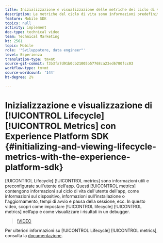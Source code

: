 ```yaml
---
title: Inizializzazione e visualizzazione delle metriche del ciclo di vita con l’SDK di Experience Platform
description: Le metriche del ciclo di vita sono informazioni predefinite e preziose sull’utente dell’app. Queste metriche contengono informazioni sul ciclo di vita dell'utente dell'app, come informazioni sul dispositivo, informazioni sull'installazione o l'aggiornamento, tempi di avvio e pausa della sessione, ecc. In questo video, scopri come impostare le metriche del ciclo di vita nell’app e come visualizzare i risultati in un debugger.
feature: Mobile SDK
topics: null
activity: implement
doc-type: technical video
team: Technical Marketing
kt: 2561
topic: Mobile
role: '"Sviluppatore, data engineer"'
level: Esperienza
translation-type: tm+mt
source-git-commit: f3b3fa7d91b0cb21005b57768ca23ed6700fcc03
workflow-type: tm+mt
source-wordcount: '144'
ht-degree: 2%

---
```



# Inizializzazione e visualizzazione di [!UICONTROL Lifecycle] [!UICONTROL Metrics] con Experience Platform SDK {#initializing-and-viewing-lifecycle-metrics-with-the-experience-platform-sdk}

[!UICONTROL Lifecycle] [!UICONTROL metrics] sono informazioni utili e preconfigurate sull&#39;utente dell&#39;app. Questi [!UICONTROL metrics] contengono informazioni sul ciclo di vita dell&#39;utente dell&#39;app, come informazioni sul dispositivo, informazioni sull&#39;installazione o l&#39;aggiornamento, tempi di avvio e pausa della sessione, ecc. In questo video, scopri come impostare [!UICONTROL lifecycle] [!UICONTROL metrics] nell’app e come visualizzare i risultati in un debugger.

>[!VIDEO](https://video.tv.adobe.com/v/26258/?quality=12)

Per ulteriori informazioni su [!UICONTROL Lifecycle] [!UICONTROL metrics], consulta la [documentazione](https://aep-sdks.gitbook.io/docs/using-mobile-extensions/mobile-core/lifecycle).
